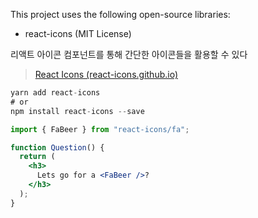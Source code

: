 This project uses the following open-source libraries:
- react-icons (MIT License)

리액트 아이콘 컴포넌트를 통해 간단한 아이콘들을 활용할 수 있다

> [React Icons (react-icons.github.io)](https://react-icons.github.io/react-icons/)
> 

```jsx
yarn add react-icons
# or
npm install react-icons --save
```

```jsx
import { FaBeer } from "react-icons/fa";

function Question() {
  return (
    <h3>
      Lets go for a <FaBeer />?
    </h3>
  );
}
```
